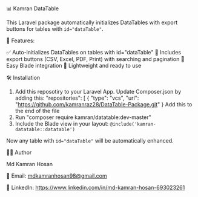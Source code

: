 📊 Kamran DataTable

This Laravel package automatically initializes DataTables with export buttons for tables with `id="dataTable"`.

🚀 Features:

✅ Auto-initializes DataTables on tables with id="dataTable"
📁 Includes export buttons (CSV, Excel, PDF, Print) with searching and pagination
🎨 Easy Blade integration
🔌 Lightweight and ready to use

🛠 Installation

1. Add this reposotiry to your Laravel App. Update Composer.json by adding this:
   "repositories": [
    {
        "type": "vcs",
        "url": "https://github.com/kamranraz28/DataTable-Package.git"
    }
Add this to the end of the file
3. Run "composer require kamran/datatable:dev-master"
4. Include the Blade view in your layout: `@include('kamran-datatable::datatable')`

Now any table with `id="dataTable"` will be automatically enhanced.

👨‍💻 Author

Md Kamran Hosan

📧 Email: mdkamranhosan98@gmail.com

🔗 LinkedIn: https://www.linkedin.com/in/md-kamran-hosan-693023261

